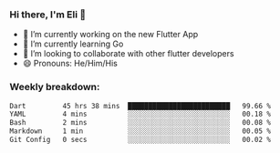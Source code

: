 ### Hi there, I'm Eli 👋
- 🔭 I’m currently working on the new Flutter App
- 🌱 I’m currently learning Go
- 🦄 I’m looking to collaborate with other flutter developers
- 😄 Pronouns: He/Him/His

### Weekly breakdown:
<!--START_SECTION:waka-->

```txt
Dart         45 hrs 38 mins  █████████████████████████   99.66 %
YAML         4 mins          ░░░░░░░░░░░░░░░░░░░░░░░░░   00.18 %
Bash         2 mins          ░░░░░░░░░░░░░░░░░░░░░░░░░   00.08 %
Markdown     1 min           ░░░░░░░░░░░░░░░░░░░░░░░░░   00.05 %
Git Config   0 secs          ░░░░░░░░░░░░░░░░░░░░░░░░░   00.02 %
```

<!--END_SECTION:waka-->
